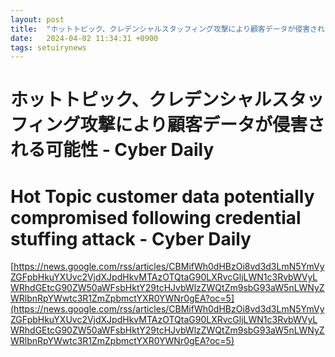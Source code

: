 ```yaml
---
layout: post
title:  "ホットトピック、クレデンシャルスタッフィング攻撃により顧客データが侵害される可能性 - Cyber​​ Daily"
date:   2024-04-02 11:34:31 +0900
tags: setuirynews 
---
```


# ホットトピック、クレデンシャルスタッフィング攻撃により顧客データが侵害される可能性 - Cyber​​ Daily



# Hot Topic customer data potentially compromised following credential stuffing attack - Cyber Daily

[https://news.google.com/rss/articles/CBMifWh0dHBzOi8vd3d3LmN5YmVyZGFpbHkuYXUvc2VjdXJpdHkvMTAzOTQtaG90LXRvcGljLWN1c3RvbWVyLWRhdGEtcG90ZW50aWFsbHktY29tcHJvbWlzZWQtZm9sbG93aW5nLWNyZWRlbnRpYWwtc3R1ZmZpbmctYXR0YWNr0gEA?oc=5](https://news.google.com/rss/articles/CBMifWh0dHBzOi8vd3d3LmN5YmVyZGFpbHkuYXUvc2VjdXJpdHkvMTAzOTQtaG90LXRvcGljLWN1c3RvbWVyLWRhdGEtcG90ZW50aWFsbHktY29tcHJvbWlzZWQtZm9sbG93aW5nLWNyZWRlbnRpYWwtc3R1ZmZpbmctYXR0YWNr0gEA?oc=5)

